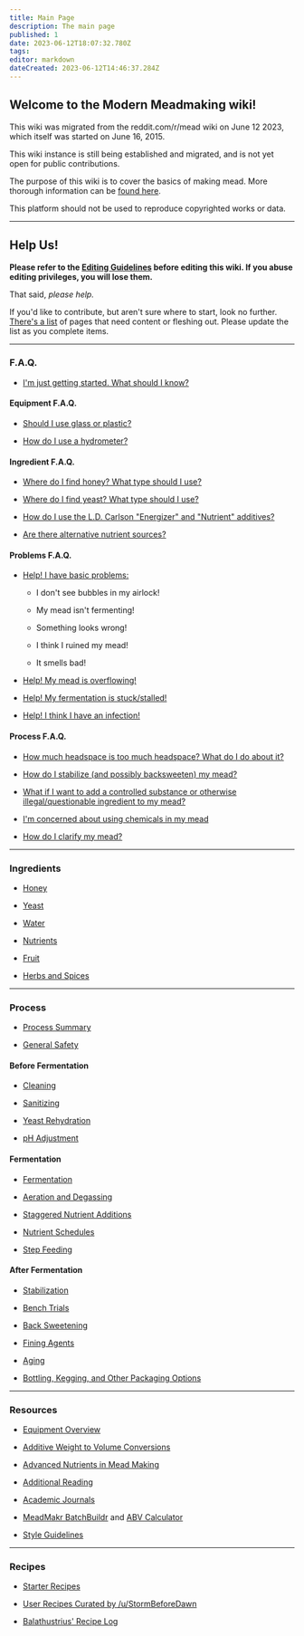 ```yaml
---
title: Main Page
description: The main page
published: 1
date: 2023-06-12T18:07:32.780Z
tags: 
editor: markdown
dateCreated: 2023-06-12T14:46:37.284Z
---
```


## Welcome to the Modern Meadmaking wiki!

This wiki was migrated from the reddit.com/r/mead wiki on June 12 2023, which itself was started on June 16, 2015.

This wiki instance is still being established and migrated, and is not yet open for public contributions. 

The purpose of this wiki is to cover the basics of making mead. More thorough information can be [found here](/resources/reading_list).

This platform should not be used to reproduce copyrighted works or data.

-----
## Help Us!

**Please refer to the [Editing Guidelines](/wiki_editing_guidelines) before editing this wiki. If you abuse editing privileges, you will lose them.**

That said, *please help.*

If you'd like to contribute, but aren't sure where to start, look no further. [There's a list](/please_help) of pages that need content or fleshing out. Please update the list as you complete items. 
____

### F.A.Q.

* [I'm just getting started. What should I know?](/faq/getting_started)

#### Equipment F.A.Q.

* [Should I use glass or plastic?](/faq/glass_vs_plastic)

* [How do I use a hydrometer?](/faq/hydrometer)

#### Ingredient F.A.Q.

* [Where do I find honey? What type should I use?](/faq/honey)

* [Where do I find yeast? What type should I use?](/faq/yeast_selection)

* [How do I use the L.D. Carlson "Energizer" and "Nutrient" additives?](/faq/ld_carlson_additives)

* [Are there alternative nutrient sources?](/faq/alternative_nutrient_sources)

#### Problems F.A.Q.

* [Help! I have basic problems:](/faq/basic_problems)

  * I don't see bubbles in my airlock! 

  * My mead isn't fermenting!

  * Something looks wrong!

  * I think I ruined my mead!

  * It smells bad!

* [Help! My mead is overflowing!](/faq/overflow)

* [Help! My fermentation is stuck/stalled!](/protocol/stuck_fermentation)

* [Help! I think I have an infection!](/faq/infection)

#### Process F.A.Q.

* [How much headspace is too much headspace? What do I do about it?](/faq/headspace)

* [How do I stabilize (and possibly backsweeten) my mead?](/faq/stabilization_and_backsweetening)

* [What if I want to add a controlled substance or otherwise illegal/questionable ingredient to my mead?](/faq/illegal_ingredients)

* [I'm concerned about using chemicals in my mead](/faq/chemicals)

* [How do I clarify my mead?](/process/fining#help.21__how_do_i_clear_my_mead.3F)


-----

### Ingredients

* [Honey](/ingredients/honey)

* [Yeast](/ingredients/yeast)

* [Water](/ingredients/water)

* [Nutrients](/ingredients/nutrients)

* [Fruit](/ingredients/fruit)

* [Herbs and Spices](/ingredients/herbs_and_spices)


-----

### Process

* [Process Summary](/process/process_summary)

* [General Safety](/process/general_safety)

#### Before Fermentation

* [Cleaning](/process/cleaning)

* [Sanitizing](/process/sanitation)

* [Yeast Rehydration](/process/rehydration)

* [pH Adjustment](/process/ph_adjustment)

#### Fermentation

* [Fermentation](/process/fermentation)

* [Aeration and Degassing](/process/aeration_degassing)

* [Staggered Nutrient Additions](/process/staggered_nutrient_additions)

* [Nutrient Schedules](/process/nutrient_schedules)

* [Step Feeding](/process/step_feeding)

#### After Fermentation

* [Stabilization](/process/stabilization)

* [Bench Trials](/process/bench_trials)

* [Back Sweetening](/process/back_sweeten)

* [Fining Agents](/process/fining) 

* [Aging](/process/aging#bulk_aging)

* [Bottling, Kegging, and Other Packaging Options](/process/packaging)


-----

### Resources

* [Equipment Overview](/resources/equipment)

* [Additive Weight to Volume Conversions](/resources/additive_weight_to_volume_conversions)

* [Advanced Nutrients in Mead Making](/resources/advanced_nutrients)

* [Additional Reading](/resources/reading_list)

* [Academic Journals](/resources/academic_journals)

* [MeadMakr BatchBuildr](http://www.meadmakr.com/batch-buildr/) and [ABV Calculator](http://www.meadmakr.com/abv-calculator/)

* [Style Guidelines](/guides/style_guidelines)


-----

### Recipes

* [Starter Recipes](/recipes)

* [User Recipes Curated by /u/StormBeforeDawn](/userrecipes)

* [Balathustrius' Recipe Log](https://drive.google.com/drive/folders/0B8EtZLPjiym_WlZJYzFleFhLOWM)